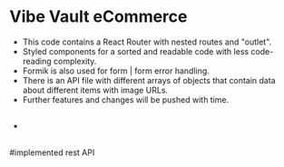  # Vibe Vault eCommerce
- This code contains a React Router with nested routes and "outlet".
- Styled components for a sorted and readable code with less code-reading complexity.
-  Formik is also used for form | form error handling.
-  There is an API file with different arrays of objects that contain data about different items with image URLs.
- Further features and changes will be pushed with time.
- ##
#implemented rest API
